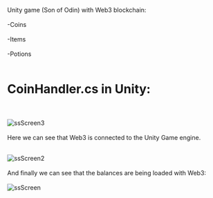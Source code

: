 Unity game (Son of Odin) with Web3 blockchain:
<br></br>
-Coins<br></br>
-Items<br></br>
-Potions<br></br>

# CoinHandler.cs in Unity:<br></br>
![ssScreen3](https://user-images.githubusercontent.com/89289513/168752763-44d4494e-cf0b-441b-b056-0754bd58c8f1.png)
<br></br>
Here we can see that Web3 is connected to the Unity Game engine.
<br></br>

![ssScreen2](https://user-images.githubusercontent.com/89289513/168752868-54faa70f-7c2a-47f4-aef9-c3a5bf2fb7c8.png)
<br></br>
And finally we can see that the balances are being loaded with Web3: <br></br>
![ssScreen](https://user-images.githubusercontent.com/89289513/168752983-a7670aed-4627-4202-a3a1-8abc2dfd9a6d.png)
